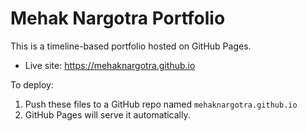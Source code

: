 # Mehak Nargotra Portfolio

This is a timeline-based portfolio hosted on GitHub Pages.

- Live site: https://mehaknargotra.github.io

To deploy:
1. Push these files to a GitHub repo named `mehaknargotra.github.io`
2. GitHub Pages will serve it automatically.